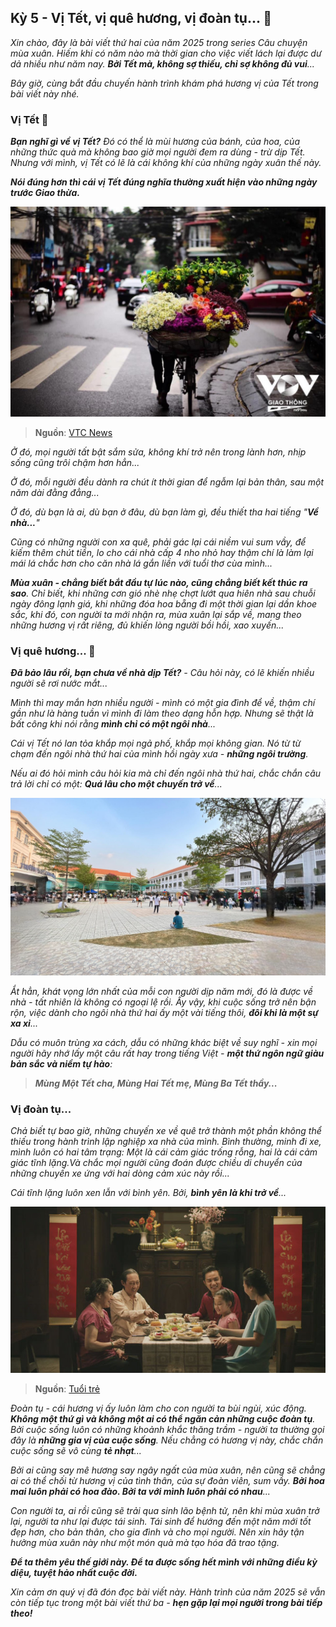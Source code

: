 ## Kỳ 5 - Vị Tết, vị quê hương, vị đoàn tụ... 🏡

_Xin chào, đây là bài viết thứ hai của năm 2025 trong series Câu chuyện mùa xuân. Hiếm khi có năm nào mà thời gian cho việc viết lách lại được dư dả nhiều như năm nay. **Bởi Tết mà, không sợ thiếu, chỉ sợ không đủ vui**..._ 

_Bây giờ, cùng bắt đầu chuyến hành trình khám phá hương vị của Tết trong bài viết này nhé._

### Vị Tết 🧧

_**Bạn nghĩ gì về vị Tết?** Đó có thể là mùi hương của bánh, của hoa, của những thức quà mà không bao giờ mọi người đem ra dùng - trừ dịp Tết. Nhưng với mình, vị Tết có lẽ là cái không khí của những ngày xuân thế này._

**_Nói đúng hơn thì cái vị Tết đúng nghĩa thường xuất hiện vào những ngày trước Giao thừa._**

![Hanoi](../img/SpringStories14.jpg)

> **Nguồn**: [VTC News](https://vtcnews.vn/nhung-chiec-xe-hoa-cho-mua-xuan-tren-pho-ha-noi-ngay-giap-tet-ar736506.html)

_Ở đó, mọi người tất bật sắm sửa, không khí trở nên trong lành hơn, nhịp sống cũng trôi chậm hơn hẳn..._

_Ở đó, mỗi người đều dành ra chút ít thời gian để ngẫm lại bản thân, sau một năm dài đằng đẳng..._

_Ở đó, dù bạn là ai, dù bạn ở đâu, dù bạn làm gì, đều thiết tha hai tiếng "**Về nhà...**"_

_Cũng có những người con xa quê, phải gác lại cái niềm vui sum vầy, để kiếm thêm chút tiền, lo cho cái nhà cấp 4 nho nhỏ hay thậm chí là làm lại mái lá chắc hơn cho căn nhà lá gắn liền với tuổi thơ cùa mình..._

_**Mùa xuân - chẳng biết bắt đầu tự lúc nào, cũng chẳng biết kết thúc ra sao**. Chỉ biết, khi những cơn gió nhè nhẹ  chợt lướt qua hiên nhà sau chuỗi ngày đông lạnh giá, khi những đóa hoa bẵng đi một thời gian lại dần khoe sắc, khi đó, con người ta mới nhận ra, mùa xuân lại sắp về, mang theo những hương vị rất riêng, đủ khiến lòng người bồi hồi, xao xuyến..._

### Vị quê hương... 🏡

_**Đã bảo lâu rồi, bạn chưa về nhà dịp Tết?** - Câu hỏi này, có lẽ khiến nhiều người sẽ rơi nước mắt..._

_Mình thì may mắn hơn nhiều người - mình có một gia đình để về, thậm chí gần như là hàng tuần vì mình đi làm theo dạng hỗn hợp. Nhưng sẽ thật là bất công khi nói rằng **mình chỉ có một ngôi nhà**..._

_Cái vị Tết nó lan tỏa khắp mọi ngả phố, khắp mọi không gian. Nó từ từ chạm đến ngôi nhà thứ hai của mình hồi ngày xưa - **những ngôi trường**._

_Nếu ai đó hỏi mình câu hỏi kia mà chỉ đến ngôi nhà thứ hai, chắc chắn câu trả lời chỉ có một: **Quá lâu cho một chuyến trở về**..._

![LNYCamping2025](../img/SpringStories17.jpg)

_Ắt hẳn, khát vọng lớn nhất của mỗi con người dịp năm mới, đó là được về nhà - tất nhiên là không có ngoại lệ rồi. Ấy vậy, khi cuộc sống trở nên bận rộn, việc dành cho ngôi nhà thứ hai ấy một vài tiếng thôi, **đôi khi là một sự xa xỉ**..._

_Dẫu có muôn trùng xa cách, dẫu có những khác biệt về suy nghĩ - xin mọi người hãy nhớ lấy một câu rất hay trong tiếng Việt - **một thứ ngôn ngữ giàu bản sắc và niềm tự hào**:_

> **_Mùng Một Tết cha, Mùng Hai Tết mẹ, Mùng Ba Tết thầy..._**

### Vị đoàn tụ... 

_Chả biết tự bao giờ, những chuyến xe về quê trở thành một phần không thể thiếu trong hành trình lập nghiệp xa nhà của mình. Bình thường, minh đi xe, mình luôn có hai tâm trạng: Một là cái cảm giác trống rỗng, hai là cái cảm giác tĩnh lặng.Và chắc mọi người cũng đoán được chiều di chuyển của những chuyến xe ứng với hai dòng cảm xúc này rồi..._

_Cái tĩnh lặng luôn xen lẫn với bình yên. Bởi, **bình yên là khi trở về**..._

![Reunion](../img/SpringStories15.jpg)

> **Nguồn**: [Tuổi trẻ](https://tuoitre.vn/tet-doan-vien-thong-diep-thoi-thuc-moi-nguoi-viet-ve-nha-don-tet-1044691.htm)

_Đoàn tụ - cái hương vị ấy luôn làm cho con người ta bùi ngùi, xúc động. **Không một thứ gì và không một ai có thể ngăn cản những cuộc đoàn tụ**. Bởi cuộc sống luôn có những khoảnh khắc thăng trầm - người ta thường gọi đây là **những gia vị của cuộc sống**. Nếu chẳng có hương vị này, chắc chắn cuộc sống sẽ vô cùng **tẻ nhạt**..._

_Bởi ai cũng say mê hương say ngây ngất của mùa xuân, nên cũng sẽ chẳng ai có thể chối từ hương vị của tình thân, của sự đoàn viên, sum vầy. **Bởi hoa mai luôn phải có hoa đào. Bởi ta với mình luôn phải có nhau**..._

_Con người ta, ai rồi cũng sẽ trải qua sinh lão bệnh tử, nên khi mùa xuân trở lại, người ta như lại được tái sinh. Tái sinh để hướng đến một năm mới tốt đẹp hơn, cho bản thân, cho gia đình và cho mọi người. Nên xin hãy tận hưởng mùa xuân này như một món quà mà tạo hóa đã trao tặng._

**_Để ta thêm yêu thế giới này. Để ta được sống hết mình với những điều kỳ diệu, tuyệt hảo nhất cuộc đời._**

_Xin cảm ơn quý vị đã đón đọc bài viết này. Hành trình của năm 2025 sẽ vẫn còn tiếp tục trong một bài viết thứ ba - **hẹn gặp lại mọi người trong bài tiếp theo!**_